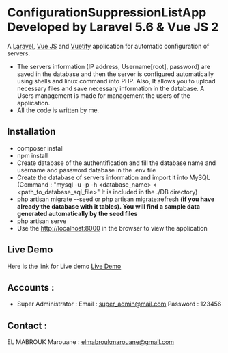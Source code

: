 # ConfigurationSuppressionListApp Developed by Laravel 5.6 & Vue JS 2

A [Laravel](http://laravel.com/), [Vue JS](https://vuejs.org/) and [Vuetify](https://vuetifyjs.com/) application for automatic configuration of servers.

- The servers information (IP address, Username[root], password) are saved in the database and then the server is configured automatically using shells and linux command into PHP. Also, It allows you to upload necessary files and save necessary information in the database. A Users management is made for management the users of the application.
- All the code is written by me.

## Installation

- composer install
- npm install
- Create database of the authentification and fill the database name and username and password database in the .env file
- Create the database of servers information and import it into MySQL (Command : "mysql -u <username> -p <password> -h <host> <database_name> < <path_to_database_sql_file>" It is included in the ./DB directory)
- php artisan migrate --seed or php artisan migrate:refresh **(if you have already the database with it tables). You will find a sample data generated automatically by the seed files**
- php artisan serve
- Use the [http://localhost:8000](http://localhost:8000) in the browser to view the application

## Live Demo

Here is the link for Live demo [Live Demo](http://elmabroukmarouane.pw/ConfigSupApp)
  
## Accounts :

-   Super Administrator : Email : [super_admin@mail.com](super_admin@mail.com) Password : 123456

## Contact :

EL MABROUK Marouane : [elmabroukmarouane@gmail.com](elmabroukmarouane@gmail.com)

